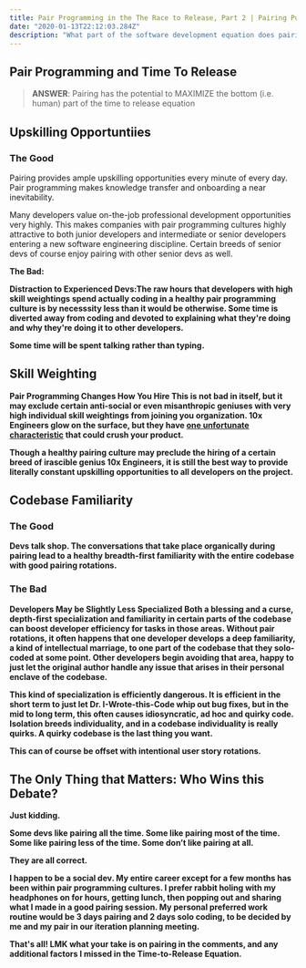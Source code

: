 ```yaml
---
title: Pair Programming in the The Race to Release, Part 2 | Pairing Push and Pull
date: "2020-01-13T22:12:03.284Z"
description: "What part of the software development equation does pairing improve?"
---
```


<h2>Pair Programming and Time To Release</h2>

<blockquote><b>ANSWER</b>: Pairing has the potential to MAXIMIZE the bottom (i.e. human) part of the time to release equation</blockquote>

<h2>Upskilling Opportuntiies</h2>

<h3>The Good</h3>

Pairing provides ample upskilling opportunities every minute of every day. Pair programming makes knowledge transfer and onboarding a near inevitability.

Many developers value on-the-job professional development opportunities very highly. This makes companies with pair programming cultures highly attractive to both junior developers and intermediate or senior developers entering a new software engineering discipline. Certain breeds of senior devs of course enjoy pairing with other senior devs as well.

<b>The Bad:</br>

<b>Distraction to Experienced Devs:</b>The raw hours that developers with high skill weightings spend actually coding in a healthy pair programming culture is by necesssity less than it would be otherwise. Some time is diverted away from coding and devoted to explaining what they're doing and why they're doing it to other developers.

Some time will be spent talking rather than typing.

<h2>Skill Weighting</h2>

<b>Pair Programming Changes How You Hire</b> This is not bad in itself, but it may exclude certain anti-social or even misanthropic geniuses with very high individual skill weightings from joining you organization. 10x Engineers glow on the surface, but they have [one unfortunate characteristic](http://localhost:8000/the-problem-with-10x-engineers/) that could crush your product.

Though a healthy pairing culture may preclude the hiring of a certain breed of irascible genius 10x Engineers, it is still the best way to provide literally constant upskilling opportunities to all developers on the project.

<h2>Codebase Familiarity</h2>

<h3>The Good</h3>

Devs talk shop. The conversations that take place organically during pairing lead to a healthy breadth-first familiarity with the entire codebase with good pairing rotations.

<h3>The Bad</h3>

<b>Developers May be Slightly Less Specialized</b> Both a blessing and a curse, depth-first specialization and familiarity in certain parts of the codebase can boost developer efficiency for tasks in those areas. Without pair rotations, it often happens that one developer develops a deep familiarity, a kind of intellectual marriage, to one part of the codebase that they solo-coded at some point. Other developers begin avoiding that area, happy to just let the original author handle any issue that arises in their personal enclave of the codebase.

This kind of specialization is efficiently dangerous. It is efficient in the short term to just let Dr. I-Wrote-this-Code whip out bug fixes, but in the mid to long term, this often causes idiosyncratic, ad hoc and quirky code. Isolation breeds individuality, and in a codebase individuality is really quirks. A quirky codebase is the last thing you want.

This can of course be offset with intentional user story rotations.

<h2>The Only Thing that Matters: Who Wins this Debate?</h2>

Just kidding.

Some devs like pairing all the time. Some like pairing most of the time. Some like pairing less of the time. Some don’t like pairing at all.

They are all correct.

I happen to be a social dev. My entire career except for a few months has been within pair programming cultures. I prefer rabbit holing with my headphones on for hours, getting lunch, then popping out and sharing what I made in a good pairing session. My personal preferred work routine would be 3 days pairing and 2 days solo coding, to be decided by me and my pair in our iteration planning meeting.

That's all! LMK what your take is on pairing in the comments, and any additional factors I missed in the Time-to-Release Equation.
